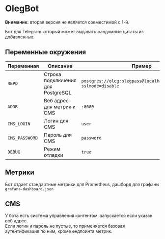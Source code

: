 # OlegBot

**Внимание:** вторая версия не является совместимой с 1-й.

Бот для Telegram который может выдавать рандомные цитаты из добавленных.

## Переменные окружения

| Переменная     | Описание                          | Пример                                                            |
| -------------- | --------------------------------- | ----------------------------------------------------------------- |
| `REPO`         | Строка подключения для PostgreSQL | `postgres://oleg:olegpass@localhost:5432/olegbot?sslmode=disable` |
| `ADDR`         | Веб адрес для метрик и CMS        | `:8080`                                                           |
| `CMS_LOGIN`    | Логин для CMS                     | `user`                                                            |
| `CMS_PASSWORD` | Пароль для CMS                    | `password`                                                        |
| `DEBUG`        | Режим отладки                     | `true`                                                            |

## Метрики

Бот отдает стандартные метрики для Prometheus, дашборд для графаны `grafana-dashboard.json`

## CMS

У бота есть система управления контентом, запускается если указан веб адрес.  
Если логин и пароль не пустые, то применяется базовая аутентификация по ним, кроме ендпоинта метрик.
